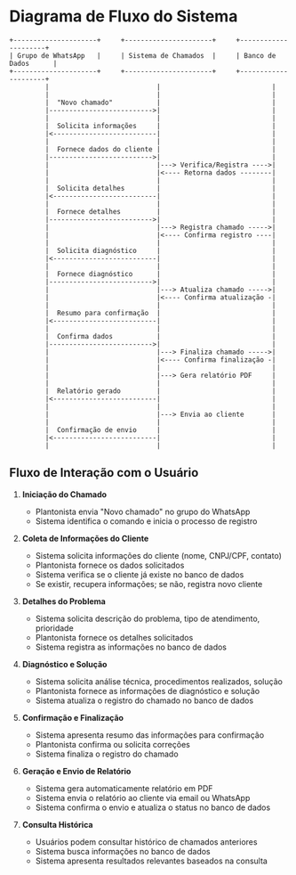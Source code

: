 # Diagrama de Fluxo do Sistema

```
+---------------------+     +----------------------+     +---------------------+
| Grupo de WhatsApp   |     | Sistema de Chamados  |     | Banco de Dados      |
+---------------------+     +----------------------+     +---------------------+
         |                           |                            |
         |                           |                            |
         |  "Novo chamado"           |                            |
         |-------------------------->|                            |
         |                           |                            |
         |  Solicita informações     |                            |
         |<--------------------------|                            |
         |                           |                            |
         |  Fornece dados do cliente |                            |
         |-------------------------->|                            |
         |                           |---> Verifica/Registra ---->|
         |                           |<---- Retorna dados --------|
         |                           |                            |
         |  Solicita detalhes        |                            |
         |<--------------------------|                            |
         |                           |                            |
         |  Fornece detalhes         |                            |
         |-------------------------->|                            |
         |                           |---> Registra chamado ----->|
         |                           |<---- Confirma registro ----|
         |                           |                            |
         |  Solicita diagnóstico     |                            |
         |<--------------------------|                            |
         |                           |                            |
         |  Fornece diagnóstico      |                            |
         |-------------------------->|                            |
         |                           |---> Atualiza chamado ----->|
         |                           |<---- Confirma atualização -|
         |                           |                            |
         |  Resumo para confirmação  |                            |
         |<--------------------------|                            |
         |                           |                            |
         |  Confirma dados           |                            |
         |-------------------------->|                            |
         |                           |---> Finaliza chamado ----->|
         |                           |<---- Confirma finalização -|
         |                           |                            |
         |                           |---> Gera relatório PDF     |
         |                           |                            |
         |  Relatório gerado         |                            |
         |<--------------------------|                            |
         |                           |                            |
         |                           |---> Envia ao cliente       |
         |                           |                            |
         |  Confirmação de envio     |                            |
         |<--------------------------|                            |
         |                           |                            |
```

## Fluxo de Interação com o Usuário

1. **Iniciação do Chamado**
   - Plantonista envia "Novo chamado" no grupo do WhatsApp
   - Sistema identifica o comando e inicia o processo de registro

2. **Coleta de Informações do Cliente**
   - Sistema solicita informações do cliente (nome, CNPJ/CPF, contato)
   - Plantonista fornece os dados solicitados
   - Sistema verifica se o cliente já existe no banco de dados
   - Se existir, recupera informações; se não, registra novo cliente

3. **Detalhes do Problema**
   - Sistema solicita descrição do problema, tipo de atendimento, prioridade
   - Plantonista fornece os detalhes solicitados
   - Sistema registra as informações no banco de dados

4. **Diagnóstico e Solução**
   - Sistema solicita análise técnica, procedimentos realizados, solução
   - Plantonista fornece as informações de diagnóstico e solução
   - Sistema atualiza o registro do chamado no banco de dados

5. **Confirmação e Finalização**
   - Sistema apresenta resumo das informações para confirmação
   - Plantonista confirma ou solicita correções
   - Sistema finaliza o registro do chamado

6. **Geração e Envio de Relatório**
   - Sistema gera automaticamente relatório em PDF
   - Sistema envia o relatório ao cliente via email ou WhatsApp
   - Sistema confirma o envio e atualiza o status no banco de dados

7. **Consulta Histórica**
   - Usuários podem consultar histórico de chamados anteriores
   - Sistema busca informações no banco de dados
   - Sistema apresenta resultados relevantes baseados na consulta

